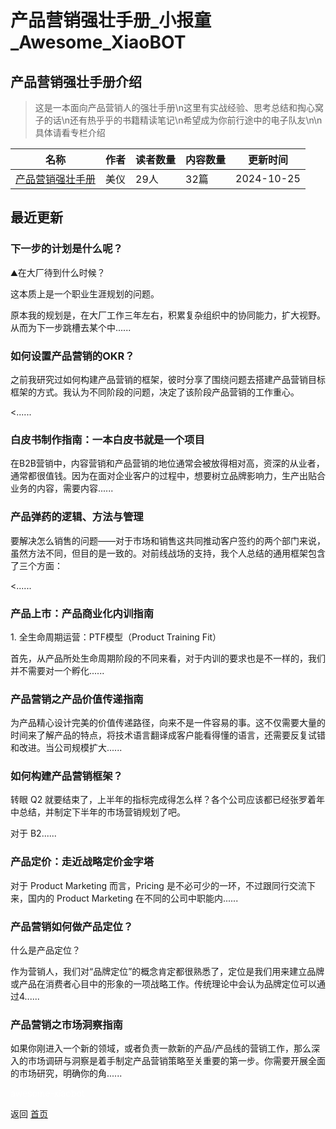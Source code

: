 # 产品营销强壮手册_小报童_Awesome_XiaoBOT

## 产品营销强壮手册介绍
> 这是一本面向产品营销人的强壮手册\n这里有实战经验、思考总结和掏心窝子的话\n还有热乎乎的书籍精读笔记\n希望成为你前行途中的电子队友\n\n具体请看专栏介绍  
  


|名称|作者|读者数量|内容数量|更新时间|
|---|---|---|---|---|
|[产品营销强壮手册](https://xiaobot.net/p/pmmhandbook?refer=9c3f1c95-a052-465a-9902-f6d75080262a)|美仪|29人|32篇|2024-10-25|

## 最近更新
### 下一步的计划是什么呢？

⛰️在大厂待到什么时候？

这本质上是一个职业生涯规划的问题。



原本我的规划是，在大厂工作三年左右，积累复杂组织中的协同能力，扩大视野。从而为下一步跳槽去某个中......

### 如何设置产品营销的OKR？

之前我研究过如何构建产品营销的框架，彼时分享了围绕问题去搭建产品营销目标框架的方式。我认为不同阶段的问题，决定了该阶段产品营销的工作重心。

 <......

### 白皮书制作指南：一本白皮书就是一个项目

在B2B营销中，内容营销和产品营销的地位通常会被放得相对高，资深的从业者，通常都很值钱。因为在面对企业客户的过程中，想要树立品牌影响力，生产出贴合业务的内容，需要内容......

### 产品弹药的逻辑、方法与管理

要解决怎么销售的问题——对于市场和销售这共同推动客户签约的两个部门来说，虽然方法不同，但目的是一致的。对前线战场的支持，我个人总结的通用框架包含了三个方面：

<......

### 产品上市：产品商业化内训指南

1\. 全生命周期运营：PTF模型（Product Training Fit）

首先，从产品所处生命周期阶段的不同来看，对于内训的要求也是不一样的，我们并不需要对一个孵化......

### 产品营销之产品价值传递指南

为产品精心设计完美的价值传递路径，向来不是一件容易的事。这不仅需要大量的时间来了解产品的特点，将技术语言翻译成客户能看得懂的语言，还需要反复试错和改进。当公司规模扩大......

### 如何构建产品营销框架？

转眼 Q2 就要结束了，上半年的指标完成得怎么样？各个公司应该都已经张罗着年中总结，并制定下半年的市场营销规划了吧。



对于 B2......

### 产品定价：走近战略定价金字塔

对于 Product Marketing 而言，Pricing 是不必可少的一环，不过跟同行交流下来，国内的 Product Marketing
在不同的公司中职能内......

### 产品营销如何做产品定位？

什么是产品定位？

作为营销人，我们对“品牌定位”的概念肯定都很熟悉了，定位是我们用来建立品牌或产品在消费者心目中的形象的一项战略工作。传统理论中会认为品牌定位可以通过4......

### 产品营销之市场洞察指南

如果你刚进入一个新的领域，或者负责一款新的产品/产品线的营销工作，那么深入的市场调研与洞察是着手制定产品营销策略至关重要的第一步。你需要开展全面的市场研究，明确你的角......


<a href="https://github.com/Reno9527/awesome-xiaobot" style="color: white; text-decoration: none;">awesome-xiaobot</a>

返回 [首页](../README.md)
